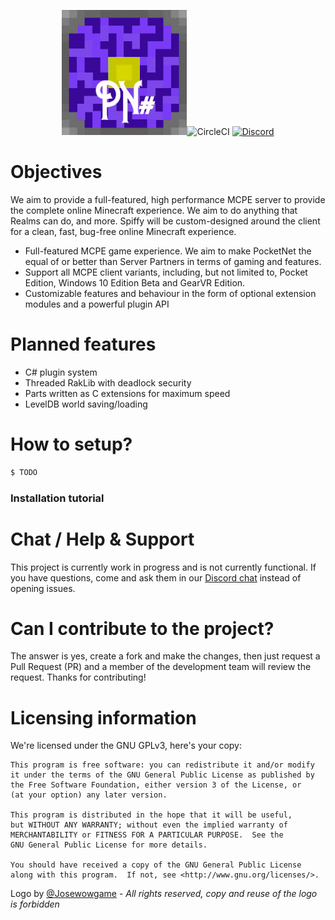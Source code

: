 <p align="center">
	<a><img src="https://github.com/PocketNET/PocketNET/blob/main/pocketnet_logo.png" height="200" width="200></img></a><br>
	<b>A highly customisable, open source server software for Minecraft: Bedrock Edition written in C#</b>
</p>

[![CircleCI](https://circleci.com/gh/PocketNET/PocketNET.svg?style=svg)]()
[![Discord](https://img.shields.io/discord/771242614736814090?style=for-the-badge)]()

# Objectives
We aim to provide a full-featured, high performance MCPE server to provide the complete online Minecraft experience. We aim to do anything that Realms can do, and more. Spiffy will be custom-designed around the client for a clean, fast, bug-free online Minecraft experience.
- Full-featured MCPE game experience. We aim to make PocketNet the equal of or better than Server Partners in terms of gaming and features.
- Support all MCPE client variants, including, but not limited to, Pocket Edition, Windows 10 Edition Beta and GearVR Edition.
- Customizable features and behaviour in the form of optional extension modules and a powerful plugin API

# Planned features
- C# plugin system
- Threaded RakLib with deadlock security
- Parts written as C extensions for maximum speed
- LevelDB world saving/loading

# How to setup?
```sh
$ TODO
```
### Installation tutorial

# Chat / Help & Support

This project is currently work in progress and is not currently functional. If you have questions, come and ask them in our [Discord chat](https://discord.gg/2ZsXumM) instead of opening issues.
<!--If you have an issue, please make sure to check the [FAQs](https://github.com/PocketNET/PocketNET/wiki/FAQs) page before opening any issues. We are constantly fixing issues and are continuously updating, so please also ensure that you are up-to-date before opening any issues.-->

# Can I contribute to the project?

The answer is yes, create a fork and make the changes, then just request a Pull Request (PR) and a member of the development team will review the request. Thanks for contributing!

# Licensing information
We're licensed under the GNU GPLv3, here's your copy:

	This program is free software: you can redistribute it and/or modify
	it under the terms of the GNU General Public License as published by
	the Free Software Foundation, either version 3 of the License, or
	(at your option) any later version.

	This program is distributed in the hope that it will be useful,
	but WITHOUT ANY WARRANTY; without even the implied warranty of
	MERCHANTABILITY or FITNESS FOR A PARTICULAR PURPOSE.  See the
	GNU General Public License for more details.

	You should have received a copy of the GNU General Public License
	along with this program.  If not, see <http://www.gnu.org/licenses/>.

Logo by [@Josewowgame](https://github.com/Josewowgame2888) - *All rights reserved, copy and reuse of the logo is forbidden*
